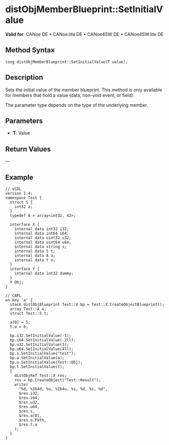 # distObjMemberBlueprint::SetInitialValue

**Valid for**: CANoe DE • CANoe:lite DE • CANoe4SW DE • CANoe4SW:lite DE

## Method Syntax

```plaintext
long distObjMemberBlueprint::SetInitialValue(T value);
```

## Description

Sets the initial value of the member blueprint. This method is only available for members that hold a value (data, non-void event, or field).

The parameter type depends on the type of the underlying member.

## Parameters

- **T**: Value

## Return Values

—

## Example

```plaintext
// vCDL
version 1.4;
namespace Test {
  struct S {
    int32 a;
  }
  typedef A = array<int32, 42>;

  interface X {
    internal data int32 i32;
    internal data int64 i64;
    internal data uint32 u32;
    internal data uint64 u64;
    internal data string s;
    internal data S t;
    internal data A a;
    internal data Y o;
  }
  interface Y {
    internal data int32 dummy;
  }
  Y Obj;
}

// CAPL
on key 'a' {
  stack distObjBlueprint Test::X bp = Test::X.CreateObjectBlueprint();
  array Test::A a;
  struct Test::S t;

  a[0] = 5;
  t.a = 6;

  bp.i32.SetInitialValue(-1);
  bp.i64.SetInitialValue(-2ll);
  bp.u32.SetInitialValue(3);
  bp.u64.SetInitialValue(4ll);
  bp.s.SetInitialValue("test");
  bp.a.SetInitialValue(a);
  bp.o.SetInitialValue(Test::Obj);
  bp.t.SetInitialValue(t);
  {
    distObjRef Test::X res;
    res = bp.CreateObject("Test::Result");
    write(
      "%d, %I64d, %u, %I64u, %s, %d, %s, %d",
      $res.i32,
      $res.i64,
      $res.u32,
      $res.u64,
      $res.s,
      $res.a[0],
      $res.o.Path,
      $res.t.a
    );
  }
}
```
